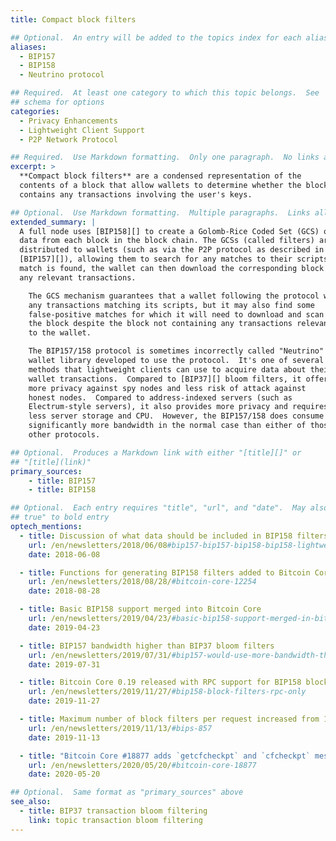 ```yaml
---
title: Compact block filters

## Optional.  An entry will be added to the topics index for each alias
aliases:
  - BIP157
  - BIP158
  - Neutrino protocol

## Required.  At least one category to which this topic belongs.  See
## schema for options
categories:
  - Privacy Enhancements
  - Lightweight Client Support
  - P2P Network Protocol

## Required.  Use Markdown formatting.  Only one paragraph.  No links allowed.
excerpt: >
  **Compact block filters** are a condensed representation of the
  contents of a block that allow wallets to determine whether the block
  contains any transactions involving the user's keys.

## Optional.  Use Markdown formatting.  Multiple paragraphs.  Links allowed.
extended_summary: |
  A full node uses [BIP158][] to create a Golomb-Rice Coded Set (GCS) of the
  data from each block in the block chain. The GCSs (called filters) are then
  distributed to wallets (such as via the P2P protocol as described in
  [BIP157][]), allowing them to search for any matches to their scripts.  If a
  match is found, the wallet can then download the corresponding block to access
  any relevant transactions.

    The GCS mechanism guarantees that a wallet following the protocol will find
    any transactions matching its scripts, but it may also find some
    false-positive matches for which it will need to download and scan
    the block despite the block not containing any transactions relevant
    to the wallet.

    The BIP157/158 protocol is sometimes incorrectly called "Neutrino" after the
    wallet library developed to use the protocol.  It's one of several
    methods that lightweight clients can use to acquire data about their
    wallet transactions.  Compared to [BIP37][] bloom filters, it offers
    more privacy against spy nodes and less risk of attack against
    honest nodes.  Compared to address-indexed servers (such as
    Electrum-style servers), it also provides more privacy and requires
    less server storage and CPU.  However, the BIP157/158 does consume
    significantly more bandwidth in the normal case than either of those
    other protocols.

## Optional.  Produces a Markdown link with either "[title][]" or
## "[title](link)"
primary_sources:
    - title: BIP157
    - title: BIP158

## Optional.  Each entry requires "title", "url", and "date".  May also use "feature:
## true" to bold entry
optech_mentions:
  - title: Discussion of what data should be included in BIP158 filters
    url: /en/newsletters/2018/06/08#bip157-bip157-bip158-bip158-lightweight-client-filters
    date: 2018-06-08

  - title: Functions for generating BIP158 filters added to Bitcoin Core
    url: /en/newsletters/2018/08/28/#bitcoin-core-12254
    date: 2018-08-28

  - title: Basic BIP158 support merged into Bitcoin Core
    url: /en/newsletters/2019/04/23/#basic-bip158-support-merged-in-bitcoin-core
    date: 2019-04-23

  - title: BIP157 bandwidth higher than BIP37 bloom filters
    url: /en/newsletters/2019/07/31/#bip157-would-use-more-bandwidth-than-bip37
    date: 2019-07-31

  - title: Bitcoin Core 0.19 released with RPC support for BIP158 block filters
    url: /en/newsletters/2019/11/27/#bip158-block-filters-rpc-only
    date: 2019-11-27

  - title: Maximum number of block filters per request increased from 100 to 1,000
    url: /en/newsletters/2019/11/13/#bips-857
    date: 2019-11-13

  - title: "Bitcoin Core #18877 adds `getcfcheckpt` and `cfcheckpt` messages"
    url: /en/newsletters/2020/05/20/#bitcoin-core-18877
    date: 2020-05-20

## Optional.  Same format as "primary_sources" above
see_also:
  - title: BIP37 transaction bloom filtering
    link: topic transaction bloom filtering
---
```

